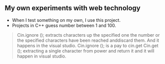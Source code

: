  ## My own experiments with web technology
* When I test something on my own, I use this project.
* Projects in C++ guess number between 1 and 100.
> Cin.ignore (); extracts characters up the specified one the number or the specified characters have been reached anddiscard them.
  And it happens in the visual studio. Cin.ignore (); is a pay to cin.get
> Cin.get (); extracting a single character from  power and return it  and it will happen in visual studio.
 
